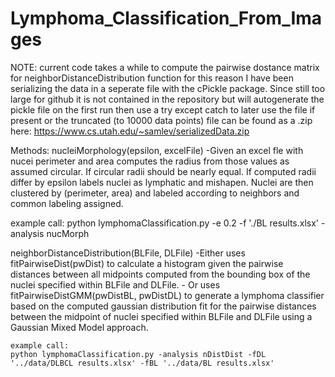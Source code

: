 # Lymphoma_Classification_From_Images
NOTE: current code takes a while to compute the pairwise dostance matrix for neighborDistanceDistribution function
      for this reason I have been serializing the data in a seperate file with the cPickle package. Since still
      too large for github it is not contained in the repository but will autogenerate the pickle file on the first run 
      then use a try except catch to later use the file if present or the truncated (to 10000 data points) file can 
      be found as a .zip  here: https://www.cs.utah.edu/~samlev/serializedData.zip
      
      
Methods: 
nucleiMorphology(epsilon, excelFile) 
  -Given an excel fle with nucei perimeter and area computes the radius from those values as assumed circular.
  If circular radii should be nearly equal. If computed radii differ by epsilon labels nuclei as lymphatic and
  mishapen. Nuclei are then clustered by (perimeter, area) and labeled according to neighbors and common labeling 
  assigned.
  
  example call: 
  python lymphomaClassification.py -e 0.2 -f './BL results.xlsx' -analysis nucMorph
  
  neighborDistanceDistribution(BLFile, DLFile) 
    -Either uses fitPairwiseDist(pwDist) to calculate a histogram given the pairwise distances between all midpoints 
    computed from the bounding box of the nuclei specified within BLFile and DLFile. 
    - Or uses fitPairwiseDistGMM(pwDistBL, pwDistDL) to generate a lymphoma classifier based on the computed gaussian 
    distribution fit for the pairwise distances between the midpoint of nuclei specified within BLFile and DLFile using 
    a Gaussian Mixed Model approach.
    
    example call: 
    python lymphomaClassification.py -analysis nDistDist -fDL '../data/DLBCL results.xlsx' -fBL '../data/BL results.xlsx'

